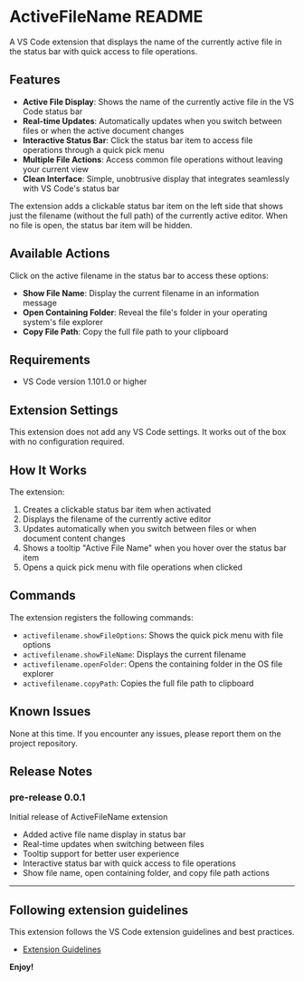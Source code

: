 # ActiveFileName README

A VS Code extension that displays the name of the currently active file in the status bar with quick access to file operations.

## Features

- **Active File Display**: Shows the name of the currently active file in the VS Code status bar
- **Real-time Updates**: Automatically updates when you switch between files or when the active document changes
- **Interactive Status Bar**: Click the status bar item to access file operations through a quick pick menu
- **Multiple File Actions**: Access common file operations without leaving your current view
- **Clean Interface**: Simple, unobtrusive display that integrates seamlessly with VS Code's status bar

The extension adds a clickable status bar item on the left side that shows just the filename (without the full path) of the currently active editor. When no file is open, the status bar item will be hidden.

## Available Actions

Click on the active filename in the status bar to access these options:

- **Show File Name**: Display the current filename in an information message
- **Open Containing Folder**: Reveal the file's folder in your operating system's file explorer
- **Copy File Path**: Copy the full file path to your clipboard

## Requirements

- VS Code version 1.101.0 or higher

## Extension Settings

This extension does not add any VS Code settings. It works out of the box with no configuration required.

## How It Works

The extension:
1. Creates a clickable status bar item when activated
2. Displays the filename of the currently active editor
3. Updates automatically when you switch between files or when document content changes
4. Shows a tooltip "Active File Name" when you hover over the status bar item
5. Opens a quick pick menu with file operations when clicked

## Commands

The extension registers the following commands:

- `activefilename.showFileOptions`: Shows the quick pick menu with file options
- `activefilename.showFileName`: Displays the current filename
- `activefilename.openFolder`: Opens the containing folder in the OS file explorer
- `activefilename.copyPath`: Copies the full file path to clipboard

## Known Issues

None at this time. If you encounter any issues, please report them on the project repository.

## Release Notes

### pre-release 0.0.1

Initial release of ActiveFileName extension
- Added active file name display in status bar
- Real-time updates when switching between files
- Tooltip support for better user experience
- Interactive status bar with quick access to file operations
- Show file name, open containing folder, and copy file path actions

---

## Following extension guidelines

This extension follows the VS Code extension guidelines and best practices.

* [Extension Guidelines](https://code.visualstudio.com/api/references/extension-guidelines)

**Enjoy!**
